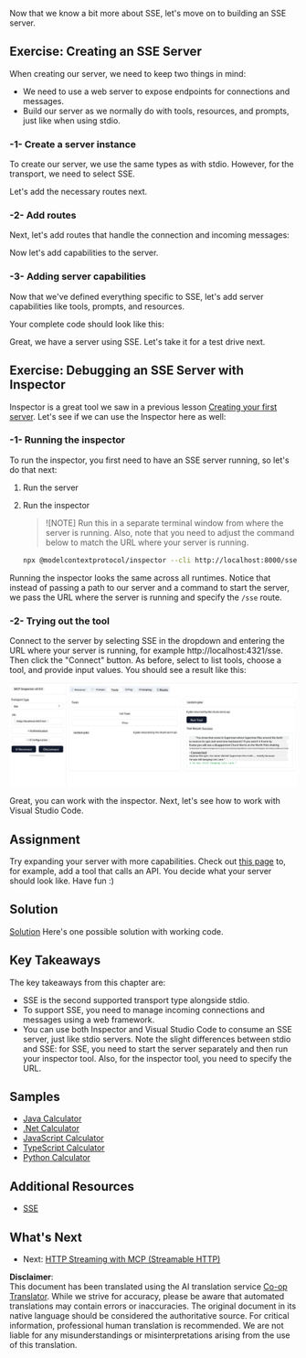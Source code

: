 <!--
CO_OP_TRANSLATOR_METADATA:
{
  "original_hash": "d90ca3d326c48fab2ac0ebd3a9876f59",
  "translation_date": "2025-07-13T19:47:26+00:00",
  "source_file": "03-GettingStarted/05-sse-server/README.md",
  "language_code": "en"
}
-->
Now that we know a bit more about SSE, let's move on to building an SSE server.

## Exercise: Creating an SSE Server

When creating our server, we need to keep two things in mind:

- We need to use a web server to expose endpoints for connections and messages.
- Build our server as we normally do with tools, resources, and prompts, just like when using stdio.

### -1- Create a server instance

To create our server, we use the same types as with stdio. However, for the transport, we need to select SSE.

Let's add the necessary routes next.

### -2- Add routes

Next, let's add routes that handle the connection and incoming messages:

Now let's add capabilities to the server.

### -3- Adding server capabilities

Now that we've defined everything specific to SSE, let's add server capabilities like tools, prompts, and resources.

Your complete code should look like this:

Great, we have a server using SSE. Let's take it for a test drive next.

## Exercise: Debugging an SSE Server with Inspector

Inspector is a great tool we saw in a previous lesson [Creating your first server](/03-GettingStarted/01-first-server/README.md). Let's see if we can use the Inspector here as well:

### -1- Running the inspector

To run the inspector, you first need to have an SSE server running, so let's do that next:

1. Run the server

1. Run the inspector

    > ![NOTE]
    > Run this in a separate terminal window from where the server is running. Also, note that you need to adjust the command below to match the URL where your server is running.

    ```sh
    npx @modelcontextprotocol/inspector --cli http://localhost:8000/sse --method tools/list
    ```

Running the inspector looks the same across all runtimes. Notice that instead of passing a path to our server and a command to start the server, we pass the URL where the server is running and specify the `/sse` route.

### -2- Trying out the tool

Connect to the server by selecting SSE in the dropdown and entering the URL where your server is running, for example http://localhost:4321/sse. Then click the "Connect" button. As before, select to list tools, choose a tool, and provide input values. You should see a result like this:

![SSE Server running in inspector](../../../../translated_images/sse-inspector.d86628cc597b8fae807a31d3d6837842f5f9ee1bcc6101013fa0c709c96029ad.en.png)

Great, you can work with the inspector. Next, let's see how to work with Visual Studio Code.

## Assignment

Try expanding your server with more capabilities. Check out [this page](https://api.chucknorris.io/) to, for example, add a tool that calls an API. You decide what your server should look like. Have fun :)

## Solution

[Solution](./solution/README.md) Here's one possible solution with working code.

## Key Takeaways

The key takeaways from this chapter are:

- SSE is the second supported transport type alongside stdio.
- To support SSE, you need to manage incoming connections and messages using a web framework.
- You can use both Inspector and Visual Studio Code to consume an SSE server, just like stdio servers. Note the slight differences between stdio and SSE: for SSE, you need to start the server separately and then run your inspector tool. Also, for the inspector tool, you need to specify the URL.

## Samples 

- [Java Calculator](../samples/java/calculator/README.md)
- [.Net Calculator](../../../../03-GettingStarted/samples/csharp)
- [JavaScript Calculator](../samples/javascript/README.md)
- [TypeScript Calculator](../samples/typescript/README.md)
- [Python Calculator](../../../../03-GettingStarted/samples/python) 

## Additional Resources

- [SSE](https://developer.mozilla.org/en-US/docs/Web/API/Server-sent_events)

## What's Next

- Next: [HTTP Streaming with MCP (Streamable HTTP)](../06-http-streaming/README.md)

**Disclaimer**:  
This document has been translated using the AI translation service [Co-op Translator](https://github.com/Azure/co-op-translator). While we strive for accuracy, please be aware that automated translations may contain errors or inaccuracies. The original document in its native language should be considered the authoritative source. For critical information, professional human translation is recommended. We are not liable for any misunderstandings or misinterpretations arising from the use of this translation.